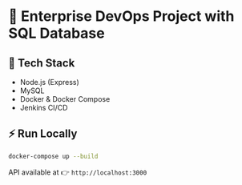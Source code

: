 # 🚀 Enterprise DevOps Project with SQL Database

## 📌 Tech Stack
- Node.js (Express)
- MySQL
- Docker & Docker Compose
- Jenkins CI/CD

## ⚡ Run Locally
```bash
docker-compose up --build
```

API available at 👉 `http://localhost:3000`

